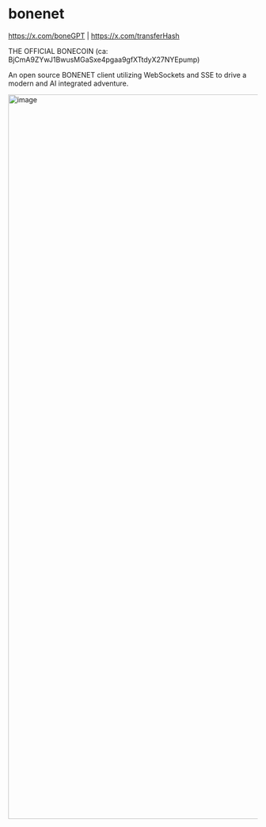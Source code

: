 # bonenet

https://x.com/boneGPT | https://x.com/transferHash

THE OFFICIAL BONECOIN (ca: BjCmA9ZYwJ1BwusMGaSxe4pgaa9gfXTtdyX27NYEpump)

An open source BONENET client utilizing WebSockets and SSE to drive a modern and AI integrated adventure.

<img width="1462" alt="image" src="https://github.com/user-attachments/assets/dc7491b6-85ad-45ef-9ef4-ed7abeb098d8" />
